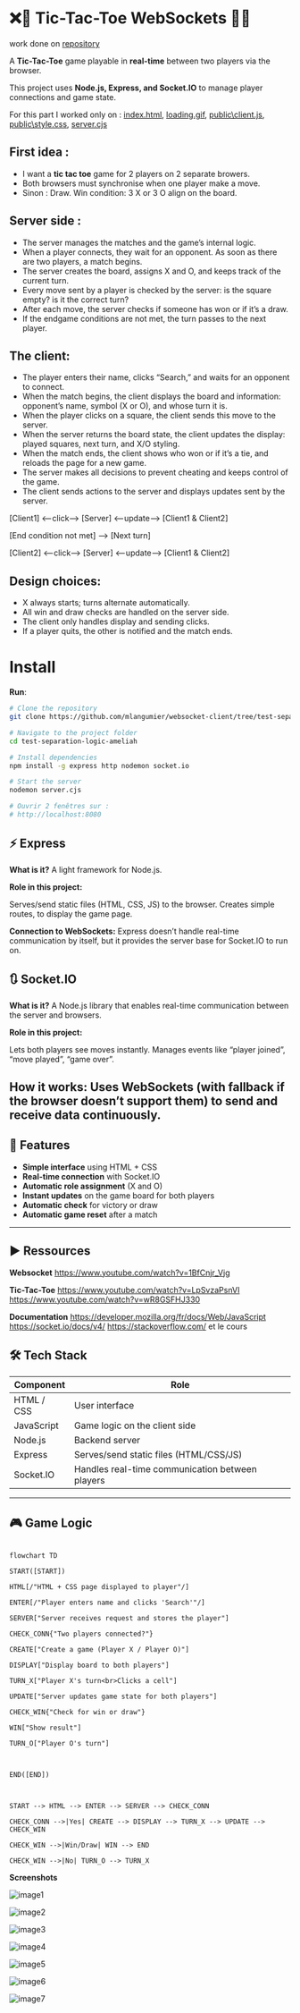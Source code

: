 
# ❌🔵 Tic-Tac-Toe WebSockets 🔵❌
  work done on [repository](github.com/mlangumier/websocket-client/tree/Rendu-JS-Ameliah)

A **Tic-Tac-Toe** game playable in **real-time** between two players via the browser.

This project uses **Node.js, Express, and Socket.IO** to manage player connections and game state.

For this part I worked only on : [index.html](index.html), [loading.gif](loading.gif), [public\client.js](public\client.js), [public\style.css](public\style.css), [server.cjs](server.cjs)

## First idea :

- I want a **tic tac toe** game for 2 players on 2 separate browers.
- Both browsers must synchronise when one player make a move.
- Sinon : Draw. Win condition: 3 X or 3 O align on the board.

## Server side :
- The server manages the matches and the game’s internal logic.
- When a player connects, they wait for an opponent. As soon as there are two players, a match begins.
- The server creates the board, assigns X and O, and keeps track of the current turn.
- Every move sent by a player is checked by the server: is the square empty? is it the correct turn?
- After each move, the server checks if someone has won or if it’s a draw.
- If the endgame conditions are not met, the turn passes to the next player.

## The client:

- The player enters their name, clicks “Search,” and waits for an opponent to connect.
- When the match begins, the client displays the board and information: opponent’s name, symbol (X or O), and whose turn it is.
- When the player clicks on a square, the client sends this move to the server.
- When the server returns the board state, the client updates the display: played squares, next turn, and X/O styling.
- When the match ends, the client shows who won or if it’s a tie, and reloads the page for a new game.
- The server makes all decisions to prevent cheating and keeps control of the game.
- The client sends actions to the server and displays updates sent by the server.

[Client1] <--click--> [Server] <--update--> [Client1 & Client2]

[End condition not met] --> [Next turn]

[Client2] <--click--> [Server] <--update--> [Client1 & Client2]

## Design choices:

- X always starts; turns alternate automatically.
- All win and draw checks are handled on the server side.
- The client only handles display and sending clicks.
- If a player quits, the other is notified and the match ends.

# Install

**Run**:

```bash
# Clone the repository
git clone https://github.com/mlangumier/websocket-client/tree/test-separation-logic-ameliah

# Navigate to the project folder
cd test-separation-logic-ameliah

# Install dependencies
npm install -g express http nodemon socket.io 

# Start the server
nodemon server.cjs

# Ouvrir 2 fenêtres sur :
# http://localhost:8080
```

## ⚡ Express


**What is it?** A light framework for Node.js.

**Role in this project:**

Serves/send static files (HTML, CSS, JS) to the browser.
Creates simple routes, to display the game page.
  
**Connection to WebSockets:** Express doesn’t handle real-time communication by itself, but it provides the server base for Socket.IO to run on.

  
## 🔃 Socket.IO

  
**What is it?** A Node.js library that enables real-time communication between the server and browsers.

**Role in this project:**
  
Lets both players see moves instantly.
Manages events like “player joined”, “move played”, “game over”.
  
**How it works:** Uses WebSockets (with fallback if the browser doesn’t support them) to send and receive data continuously.
---


## 🔗 Features

-  **Simple  interface** using HTML + CSS
-  **Real-time connection** with Socket.IO
-  **Automatic role assignment** (X and O)
-  **Instant updates** on the game board for both players
-  **Automatic check** for victory or draw
-  **Automatic game reset** after a match
  
---

  
## ▶️ Ressources

**Websocket**
https://www.youtube.com/watch?v=1BfCnjr_Vjg

**Tic-Tac-Toe**
https://www.youtube.com/watch?v=LpSvzaPsnVI
https://www.youtube.com/watch?v=wR8GSFHJ330

**Documentation**
https://developer.mozilla.org/fr/docs/Web/JavaScript
https://socket.io/docs/v4/
https://stackoverflow.com/
et le cours


## 🛠️ Tech Stack

| Component       | Role                                           |
|-----------------|-----------------------------------------------|
| HTML / CSS      | User interface                                |
| JavaScript      | Game logic on the client side                 |
| Node.js         | Backend server                                |
| Express         | Serves/send static files (HTML/CSS/JS)            |
| Socket.IO       | Handles real-time communication between players |

---

  
## 🎮 Game Logic

```mermaid

flowchart TD

START([START])

HTML[/"HTML + CSS page displayed to player"/]

ENTER[/"Player enters name and clicks 'Search'"/]

SERVER["Server receives request and stores the player"]

CHECK_CONN{"Two players connected?"}

CREATE["Create a game (Player X / Player O)"]

DISPLAY["Display board to both players"]

TURN_X["Player X's turn<br>Clicks a cell"]

UPDATE["Server updates game state for both players"]

CHECK_WIN{"Check for win or draw"}

WIN["Show result"]

TURN_O["Player O's turn"]

  

END([END])

  

START --> HTML --> ENTER --> SERVER --> CHECK_CONN

CHECK_CONN -->|Yes| CREATE --> DISPLAY --> TURN_X --> UPDATE --> CHECK_WIN

CHECK_WIN -->|Win/Draw| WIN --> END

CHECK_WIN -->|No| TURN_O --> TURN_X
```

**Screenshots**

![image1](https://github.com/Ameliah-Louis/websocket-JS/blob/main/public/img/Interface1.png)

![image2](https://github.com/Ameliah-Louis/websocket-JS/blob/main/public/img/Interface2.png) 

![image3](https://github.com/Ameliah-Louis/websocket-JS/blob/main/public/img/Interface3.png)

![image4](https://github.com/Ameliah-Louis/websocket-JS/blob/main/public/img/Interface4.png)

![image5](https://github.com/Ameliah-Louis/websocket-JS/blob/main/public/img/Interface5.png)

![image6](https://github.com/Ameliah-Louis/websocket-JS/blob/main/public/img/Interface6.png) 

![image7](https://github.com/Ameliah-Louis/websocket-JS/blob/main/public/img/Interface7.png) 
